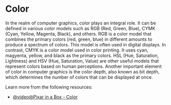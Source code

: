 # Color

In the realm of computer graphics, color plays an integral role. It can be defined in various color models such as RGB (Red, Green, Blue), CYMK (Cyan, Yellow, Magenta, Black), and others. RGB is a color model that combines the primary colors (red, green, blue) in different amounts to produce a spectrum of colors. This model is often used in digital displays. In contrast, CMYK is a color model used in color printing. It uses cyan, magyenta, yellow, and black as the primary colors. HSL (Hue, Saturation, Lightness) and HSV (Hue, Saturation, Value) are other useful models that represent colors based on human perceptions. Another important element of color in computer graphics is the color depth, also known as bit depth, which determines the number of colors that can be displayed at once.

Learn more from the following resources:

- [@video@Pixar in a Box - Color](https://www.khanacademy.org/computing/pixar/animate/ball/v/intro-animation)
